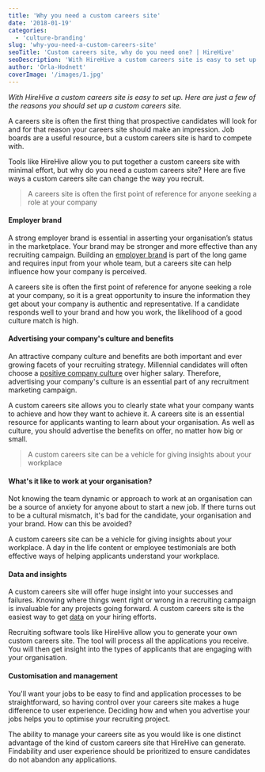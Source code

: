 ```yaml
---
title: 'Why you need a custom careers site'
date: '2018-01-19'
categories:
  - 'culture-branding'
slug: 'why-you-need-a-custom-careers-site'
seoTitle: 'Custom careers site, why do you need one? | HireHive'
seoDescription: 'With HireHive a custom careers site is easy to set up. Here are just a few of the reasons you should set up a custom careers site.'
author: 'Orla-Hodnett'
coverImage: '/images/1.jpg'
---
```


_With HireHive a custom careers site is easy to set up. Here are just a few of the reasons you should set up a custom careers site._

A careers site is often the first thing that prospective candidates will look for and for that reason your careers site should make an impression. Job boards are a useful resource, but a custom careers site is hard to compete with.

Tools like HireHive allow you to put together a custom careers site with minimal effort, but why do you need a custom careers site? Here are five ways a custom careers site can change the way you recruit.

> A careers site is often the first point of reference for anyone seeking a role at your company

#### **Employer brand**

A strong employer brand is essential in asserting your organisation’s status in the marketplace. Your brand may be stronger and more effective than any recruiting campaign. Building an [employer brand](https://hirehive.com/building-your-employer-brand-for-recruiting/) is part of the long game and requires input from your whole team, but a careers site can help influence how your company is perceived.

A careers site is often the first point of reference for anyone seeking a role at your company, so it is a great opportunity to insure the information they get about your company is authentic and representative. If a candidate responds well to your brand and how you work, the likelihood of a good culture match is high.

#### **Advertising your company's culture and benefits**

An attractive company culture and benefits are both important and ever growing facets of your recruiting strategy. Millennial candidates will often choose a [positive company culture](https://www.forbes.com/sites/larryalton/2017/06/20/how-millennials-are-reshaping-whats-important-in-corporate-culture/#77f659e52dfb) over higher salary. Therefore, advertising your company's culture is an essential part of any recruitment marketing campaign.

A custom careers site allows you to clearly state what your company wants to achieve and how they want to achieve it. A careers site is an essential resource for applicants wanting to learn about your organisation. As well as culture, you should advertise the benefits on offer, no matter how big or small.

> A custom careers site can be a vehicle for giving insights about your workplace

#### **What's it like to work at your organisation?**

Not knowing the team dynamic or approach to work at an organisation can be a source of anxiety for anyone about to start a new job. If there turns out to be a cultural mismatch, it's bad for the candidate, your organisation and your brand. How can this be avoided?

A custom careers site can be a vehicle for giving insights about your workplace. A day in the life content or employee testimonials are both effective ways of helping applicants understand your workplace.

#### **Data and insights**

A custom careers site will offer huge insight into your successes and failures. Knowing where things went right or wrong in a recruiting campaign is invaluable for any projects going forward. A custom careers site is the easiest way to get [data](https://hirehive.com/big-bad-world-metrics/) on your hiring efforts.

Recruiting software tools like HireHive allow you to generate your own custom careers site. The tool will process all the applications you receive. You will then get insight into the types of applicants that are engaging with your organisation.

#### **Customisation and management**

You'll want your jobs to be easy to find and application processes to be straightforward, so having control over your careers site makes a huge difference to user experience. Deciding how and when you advertise your jobs helps you to optimise your recruiting project.

The ability to manage your careers site as you would like is one distinct advantage of the kind of custom careers site that HireHive can generate. Findability and user experience should be prioritized to ensure candidates do not abandon any applications.
